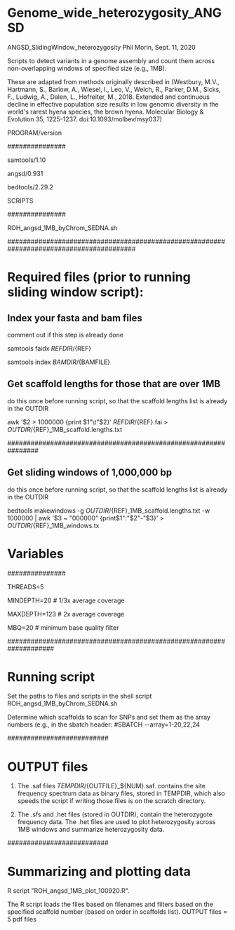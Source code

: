 # Genome_wide_heterozygosity_ANGSD

ANGSD_SlidingWindow_heterozygosity
Phil Morin, Sept. 11, 2020

Scripts to detect variants in a genome assembly and count them across non-overlapping windows of specified size (e.g., 1MB).

These are adapted from methods originally described in (Westbury, M.V., Hartmann, S., Barlow, A., Wiesel, I., Leo, V., Welch, R., Parker, D.M., Sicks, F., Ludwig, A., Dalen, L., Hofreiter, M., 2018. Extended and continuous decline in effective population size results in low genomic diversity in the world's rarest hyena species, the brown hyena. Molecular Biology & Evolution 35, 1225-1237. doi:10.1093/molbev/msy037)

PROGRAM/version

###############

samtools/1.10

angsd/0.931 

bedtools/2.29.2 


SCRIPTS

###############

ROH_angsd_1MB_byChrom_SEDNA.sh

#########################################################################################

# Required files (prior to running sliding window script):

## Index your fasta and bam files

comment out if this step is already done

samtools faidx ${REFDIR}/${REF}

samtools index ${BAMDIR}/${BAMFILE}

## Get scaffold lengths for those that are over 1MB

do this once before running script, so that the scaffold lengths list is already in the OUTDIR

awk '$2 > 1000000 {print $1"\t"$2}' ${REFDIR}/${REF}.fai > ${OUTDIR}/${REF}_1MB_scaffold.lengths.txt

################################################################

## Get sliding windows of 1,000,000 bp

do this once before running script, so that the scaffold lengths list is already in the OUTDIR

bedtools makewindows -g ${OUTDIR}/${REF}_1MB_scaffold.lengths.txt -w 1000000 | awk '$3 ~ "000000" {print$1":"$2"-"$3}' > ${OUTDIR}/${REF}_1MB_windows.tx


# Variables

###############

THREADS=5

MINDEPTH=20   # 1/3x average coverage

MAXDEPTH=123	# 2x average coverage

MBQ=20  # minimum base quality filter
	

####################################################################

# Running script
Set the paths to files and scripts in the shell script ROH_angsd_1MB_byChrom_SEDNA.sh

Determine which scaffolds to scan for SNPs and set them as the array numbers (e.g., in the sbatch header: #SBATCH --array=1-20,22,24

##########################

# OUTPUT files

1) The .saf files ${TEMPDIR}/${OUTFILE}_${NUM}.saf. contains the site frequency spectrum data as binary files, stored in TEMPDIR, which also speeds the script if writing those files is on the scratch directory. 

2) The .sfs and .het files (stored in OUTDIR), contain the heterozygote frequency data. The .het files are used to plot heterozygosity across 1MB windows and summarize heterozygosity data.

##########################

# Summarizing and plotting data
R script "ROH_angsd_1MB_plot_100920.R". 

The R script loads the files based on filenames and filters based on the specified scaffold number (based on order in scaffolds list). 
OUTPUT files = 5 pdf files



